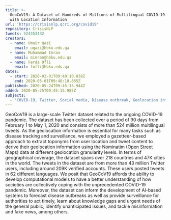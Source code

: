 ```yaml
---
title: >-
  GeoCoV19: A Dataset of Hundreds of Millions of Multilingual COVID-19 Tweets
  with Location Information
url: 'https://crisisnlp.qcri.org/covid19'
repository: CrisisNLP
tweets: 524353432
creators:
  - name: Umair Qazi
    email: uqazi@hbku.edu.qa
  - name: Muhammad Imran
    email: mimran@hbku.edu.qa
  - name: Ferda Ofli
    email: fofli@hbku.edu.qa
dates:
  - start: 2020-02-01T09:48:10.838Z
    end: 2020-05-01T09:48:10.855Z
published: 2020-05-24T09:45:15.944Z
added: 2020-05-25T09:45:15.985Z
subjects:
  - 'COVID-19, Twitter, Social media, Disease outbreak, Geolocation inference'
---
```

GeoCoV19 is a large-scale Twitter dataset related to the ongoing COVID-19 pandemic. The dataset has been collected over a period of 90 days from February 1 to May 1, 2020 and consists of more than 524 million multilingual tweets. As the geolocation information is essential for many tasks such as disease tracking and surveillance, we employed a gazetteer-based approach to extract toponyms from user location and tweet content to derive their geolocation information using the Nominatim (Open Street Maps) data at different geolocation granularity levels. In terms of geographical coverage, the dataset spans over 218 countries and 47K cities in the world. The tweets in the dataset are from more than 43 million Twitter users, including around 209K verified accounts. These users posted tweets in 62 different languages. We posit that GeoCoV19 affords the ability to develop computational models to have a better understanding of how societies are collectively coping with the unprecedented COVID-19 pandemic. Moreover, the dataset can inform the development of AI-based systems to forecast disease outbreaks as well as provide surveillance for authorities to act timely, learn about knowledge gaps and urgent needs of the general public, identify unanticipated issues, and tackle misinformation and fake news, among others.